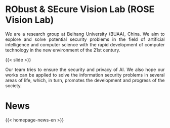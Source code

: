 # RObust & SEcure Vision Lab (ROSE Vision Lab)

<p style="text-align:justify">
We are a research group at Beihang University (BUAA), China. We aim to explore and solve potential security problems in the field of artificial intelligence and computer science with the rapid development of computer technology in the new environment of the 21st century.
</p>

{{< slide >}}

<p style="text-align:justify">
Our team tries to ensure the security and privacy of AI. We also hope our works can be applied to solve the information security problems in several areas of life, which, in turn, promotes the development and progress of the society.
</p>


# News

{{< homepage-news-en >}}


